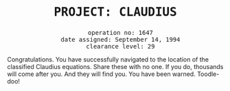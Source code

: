 
<html>
  <head>
    <title>Project: Claudius</title>
    <meta charset="utf8">
    <style>
      #info {
        text-align: center;
        font-family: monospace;
        }
      h1 {
        line-height: 1.5;
        size: 100px;
      }
      ul {
        list-style-type: none;
      }
    </style>
  </head>
  <body>
    <div id="info">
      <h1>PROJECT: CLAUDIUS</h1>
      <ul>
        <li>operation no: 1647</li>
        <li>date assigned: September 14, 1994</li>
        <li>clearance level: 29</li>
      </ul>
    </div>
    
   <div id="entry1">
     <p>Congratulations. You have successfully navigated to the location of the classified <span class="spank">Claudius</span> equations. Share these with no one. If you do, thousands will come after you. And they will find you. You have been warned. Toodle-doo!</p>
   </div>
  
  </body>
</html>
